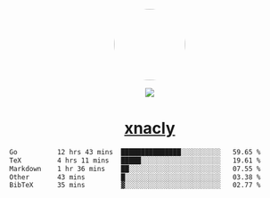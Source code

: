 <p align="center">
  <img style="border-radius: 100px" width="128" height="128" src="https://avatars.githubusercontent.com/u/47723417?v=4"/>
</p>
<p align="center">
  <img src="https://komarev.com/ghpvc/?username=xnacly&&style=flat-square"/>
</p>

<h1 align="center"><a href="https://xnacly.me"> xnacly</a> </h1>

<!--START_SECTION:waka-->

```txt
Go          12 hrs 43 mins  ███████████████░░░░░░░░░░   59.65 %
TeX         4 hrs 11 mins   █████░░░░░░░░░░░░░░░░░░░░   19.61 %
Markdown    1 hr 36 mins    ██░░░░░░░░░░░░░░░░░░░░░░░   07.55 %
Other       43 mins         █░░░░░░░░░░░░░░░░░░░░░░░░   03.38 %
BibTeX      35 mins         ▓░░░░░░░░░░░░░░░░░░░░░░░░   02.77 %
```

<!--END_SECTION:waka-->
